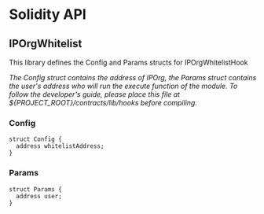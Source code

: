 # Solidity API

## IPOrgWhitelist

This library defines the Config and Params structs for IPOrgWhitelistHook

_The Config struct contains the address of IPOrg, the Params struct contains
     the user's address who will run the execute function of the module.
     To follow the developer's guide, please place this file at
     ${PROJECT_ROOT}/contracts/lib/hooks before compiling._

### Config

```solidity
struct Config {
  address whitelistAddress;
}
```

### Params

```solidity
struct Params {
  address user;
}
```


